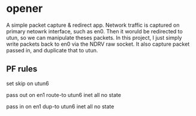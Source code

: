 # opener

A simple packet capture & redirect app. Network traffic is captured on primary netowrk interface, such as en0.
Then it woruld be redirected to utun, so we can manipulate theses packets. In this project, I just simply write
packets back to en0 via the NDRV raw socket. It also capture packet passed in, and duplicate that to utun.

## PF rules
set skip on utun6

pass out on en1 route-to utun6 inet all no state

pass in  on en1 dup-to utun6 inet all no state

